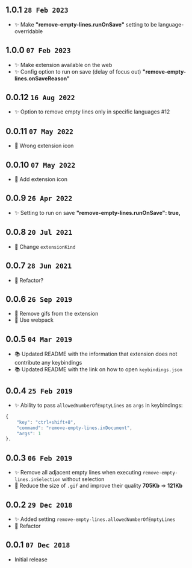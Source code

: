## 1.0.1 `28 Feb 2023`

- ✨ Make **"remove-empty-lines.runOnSave"** setting to be language-overridable

## 1.0.0 `07 Feb 2023`

- ✨ Make extension available on the web
- ✨ Config option to run on save (delay of focus out) **"remove-empty-lines.onSaveReason"**

## 0.0.12 `16 Aug 2022`

- ✨ Option to remove empty lines only in specific languages #12

## 0.0.11 `07 May 2022`

- 🐛 Wrong extension icon

## 0.0.10 `07 May 2022`

- 🔨 Add extension icon

## 0.0.9 `26 Apr 2022`

- ✨ Setting to run on save **"remove-empty-lines.runOnSave": true,**

## 0.0.8 `20 Jul 2021`

- 🔨 Change `extensionKind`

## 0.0.7 `28 Jun 2021`

- 🔨 Refactor?

## 0.0.6 `26 Sep 2019`

- 🔨 Remove gifs from the extension
- 🔨 Use webpack

## 0.0.5 `04 Mar 2019`

- 📚 Updated README with the information that extension does not contribute any keybindings
- 📚 Updated README with the link on how to open `keybindings.json`

## 0.0.4 `25 Feb 2019`

- ✨ Ability to pass `allowedNumberOfEmptyLines` as `args` in keybindings:

```javascript
{
	"key": "ctrl+shift+8",
	"command": "remove-empty-lines.inDocument",
	"args": 1
},
```

## 0.0.3 `06 Feb 2019`

- ✨ Remove all adjacent empty lines when executing `remove-empty-lines.inSelection` without selection
- 🔨 Reduce the size of `.gif` and improve their quality **705Kb** => **121Kb**

## 0.0.2 `29 Dec 2018`

- ✨ Added setting `remove-empty-lines.allowedNumberOfEmptyLines`
- 🔨 Refactor

## 0.0.1 `07 Dec 2018`
- Initial release

